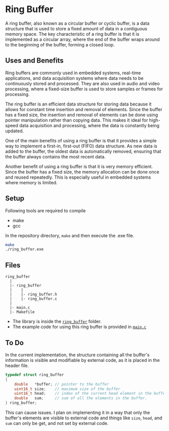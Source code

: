 # Ring Buffer

A ring buffer, also known as a circular buffer or cyclic buffer, is a data structure
that is used to store a fixed amount of data in a contiguous memory space. The key 
characteristic of a ring buffer is that it is implemented as a circular array, where
the end of the buffer wraps around to the beginning of the buffer, forming a closed 
loop.


## Uses and Benefits

Ring buffers are commonly used in embedded systems, real-time applications, and data
acquisition systems where data needs to be continuously stored and processed. They
are also used in audio and video processing, where a fixed-size buffer is used to
store samples or frames for processing.

The ring buffer is an efficient data structure for storing data because it allows for
constant time insertion and removal of elements. Since the buffer has a fixed size,
the insertion and removal of elements can be done using pointer manipulation rather
than copying data. This makes it ideal for high-speed data acquisition and processing,
where the data is constantly being updated.

One of the main benefits of using a ring buffer is that it provides a simple way to
implement a first-in, first-out (FIFO) data structure. As new data is added to the
buffer, the oldest data is automatically removed, ensuring that the buffer always
contains the most recent data.

Another benefit of using a ring buffer is that it is very memory efficient. Since the
buffer has a fixed size, the memory allocation can be done once and reused repeatedly.
This is especially useful in embedded systems where memory is limited.


## Setup

Following tools are required to compile
- make
- gcc

In the repository directory, `make` and then execute the .exe file.
```bash
make
./ring_buffer.exe
```

## Files
```
ring_buffer
  |
  |- ring_buffer
  |    |
  |    |- ring_buffer.h
  |    |- ring_buffer.c
  |
  |- main.c
  |- Makefile 
```
- The library is inside the [`ring_buffer`](ring_buffer) folder.
- The example code for using this ring buffer is provided in [`main.c`](main.c)


## To Do

In the current implementation, the structure containing all the buffer's information
is visible and modifiable by external code, as it is placed in the header file.
```c
typedef struct ring_buffer
{
    double   *buffer; // pointer to the buffer
    uint16_t size;    // maximum size of the buffer
    uint16_t head;    // index of the current head element in the buffer
    double   sum;     // sum of all the elements in the buffer.
} ring_buffer;
```

This can cause issues. I plan on implementing it in a way that only the buffer's 
elements are visible to external code and things like `size`, `head`, and `sum` can
only be get, and not set by external code.